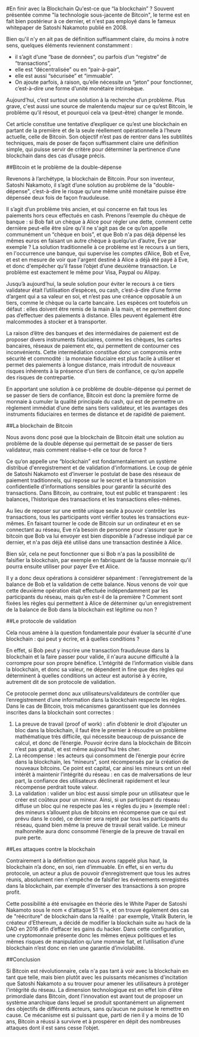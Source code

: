 #En finir avec la Blockchain
Qu'est-ce que “la blockchain” ? Souvent présentée comme "la technologie sous-jacente de Bitcoin", le terme est en fait bien postérieur à ce dernier, et n'est pas employé dans le fameux whitepaper de Satoshi Nakamoto publié en 2008. 

Bien qu'il n'y en ait pas de définition suffisamment claire, du moins à notre sens, quelques éléments reviennent constamment : 
* il s’agit d’une “base de données”, ou parfois d’un “registre” de “transactions”, 
* elle est “décentralisée” ou en “pair-à-pair”, 
* elle est aussi “sécurisée” et “immuable”. 
* On ajoute parfois, à raison, qu’elle nécessite un “jeton” pour fonctionner, c’est-à-dire une forme d’unité monétaire intrinsèque. 

Aujourd’hui, c’est surtout une solution à la recherche d’un problème. Plus grave, c'est aussi une source de malentendu majeur sur ce qu’est Bitcoin, le problème qu’il résout, et pourquoi cela va (peut-être) changer le monde. 

Cet article constitue une tentative d’expliquer ce qu’est une blockchain en partant de la première et de la seule réellement opérationnelle à l’heure actuelle, celle de Bitcoin. Son objectif n’est pas de rentrer dans les subtilités techniques, mais de poser de façon suffisamment claire une définition simple, qui puisse servir de critère pour déterminer la pertinence d’une blockchain dans des cas d’usage précis. 

##Bitcoin et le problème de la double-dépense

Revenons à l’archétype, la blockchain de Bitcoin. Pour son inventeur, Satoshi Nakamoto, il s’agit d’une solution au problème de la "double-dépense", c’est-à-dire le risque qu’une même unité monétaire puisse être dépensée deux fois de façon frauduleuse. 

Il s’agit d’un problème très ancien, et qui concerne en fait tous les paiements hors ceux effectués en cash. Prenons l’exemple du chèque de banque : si Bob fait un chèque à Alice pour régler une dette, comment cette dernière peut-elle être sûre qu'il ne s'agit pas de ce qu’on appelle communément un “chèque en bois”, et que Bob n'a pas déjà dépensé les mêmes euros en faisant un autre chèque à quelqu’un d’autre, Eve par exemple ? La solution traditionnelle à ce problème est le recours à un tiers, en l'occurrence une banque, qui supervise les comptes d’Alice, Bob et Eve, et est en mesure de voir que l'argent destiné à Alice a déjà été payé à Eve, et donc d'empêcher qu’il fasse l’objet d’une deuxième transaction. Le problème est exactement le même pour Visa, Paypal ou Alipay. 

Jusqu’à aujourd’hui, la seule solution pour éviter le recours à ce tiers validateur était l’utilisation d’espèces, ou cash, c’est-à-dire d’une forme d’argent qui a sa valeur en soi, et n’est pas une créance opposable à un tiers, comme le chèque ou la carte bancaire. Les espèces ont toutefois un défaut : elles doivent être remis de la main à la main, et ne permettent donc pas d’effectuer des paiements à distance. Elles peuvent également être malcommodes à stocker et à transporter. 

La raison d’être des banques et des intermédiaires de paiement est de proposer divers instruments fiduciaires, comme les chèques, les cartes bancaires, réseaux de paiement etc, qui permettent de contourner ces inconvénients. Cette intermédiation constitue donc un compromis entre sécurité et commodité : la monnaie fiduciaire est plus facile à utiliser et permet des paiements à longue distance, mais introduit de nouveaux risques inhérents à la présence d’un tiers de confiance, ce qu’on appelle des risques de contrepartie.

En apportant une solution à ce problème de double-dépense qui permet de se passer de tiers de confiance, Bitcoin est donc la première forme de monnaie à cumuler la qualité principale du cash, qui est de permettre un règlement immédiat d’une dette sans tiers validateur, et les avantages des instruments fiduciaires en termes de distance et de rapidité de paiement. 

##La blockchain de Bitcoin

Nous avons donc posé que la blockchain de Bitcoin était une solution au problème de la double dépense qui permettait de se passer de tiers validateur, mais comment réalise-t-elle ce tour de force ? 

Ce qu’on appelle une “blockchain” est fondamentalement un système distribué d'enregistrement et de validation d'informations. Le coup de génie de Satoshi Nakamoto est d’inverser le postulat de base des réseaux de paiement traditionnels, qui repose sur le secret et la transmission confidentielle d’informations sensibles pour garantir la sécurité des transactions. Dans Bitcoin, au contraire, tout est public et transparent : les balances, l’historique des transactions et les transactions elles-mêmes. 

Au lieu de reposer sur une entité unique seule à pouvoir contrôler les transactions, tous les participants vont vérifier toutes les transactions eux-mêmes. En faisant tourner le code de Bitcoin sur un ordinateur et en se connectant au réseau, Eve n’a besoin de personne pour s’assurer que le bitcoin que Bob va lui envoyer est bien disponible à l'adresse indiqué par ce dernier, et n'a pas déjà été utilisé dans une transaction destinée à Alice. 

Bien sûr, cela ne peut fonctionner que si Bob n'a pas la possibilité de falsifier la blockchain, par exemple en fabriquant de la fausse monnaie qu'il pourra ensuite utiliser pour payer Eve et Alice.

Il y a donc deux opérations à considérer séparément : l’enregistrement de la balance de Bob et la validation de cette balance. Nous venons de voir que cette deuxième opération était effectuée indépendamment par les participants du réseau, mais qu’en est-il de la première ? Comment sont fixées les règles qui permettent à Alice de déterminer qu’un enregistrement de la balance de Bob dans la blockchain est légitime ou non ?

##Le protocole de validation 

Cela nous amène à la question fondamentale pour évaluer la sécurité d'une blockchain : qui peut y écrire, et à quelles conditions ? 

En effet, si Bob peut y inscrire une transaction frauduleuse dans la blockchain et la faire passer pour valide, il n'aura aucune difficulté à la corrompre pour son propre bénéfice. L’intégrité de l’information visible dans la blockchain, et donc sa valeur, ne dépendent in fine que des règles qui déterminent à quelles conditions un acteur est autorisé à y écrire, autrement dit de son protocole de validation. 

Ce protocole permet donc aux utilisateurs/validateurs de contrôler que l’enregistrement d’une information dans la blockchain respecte les règles. Dans le cas de Bitcoin, trois mécanismes garantissent que les données inscrites dans la blockchain sont correctes : 
1. La preuve de travail (proof of work) : afin d’obtenir le droit d’ajouter un bloc dans la blockchain, il faut être le premier à résoudre un problème mathématique très difficile, qui nécessite beaucoup de puissance de calcul, et donc de l’énergie. Pouvoir écrire dans la blockchain de Bitcoin n’est pas gratuit, et est même aujourd’hui très cher. 
2. La récompense : les acteurs qui consomment de l’énergie pour écrire dans la blockchain, les “mineurs”, sont récompensés par la création de nouveaux bitcoins. Ce point est capital, car ainsi les mineurs ont un réel intérêt à maintenir l’intégrité du réseau : en cas de malversations de leur part, la confiance des utilisateurs déclinerait rapidement et leur récompense perdrait toute valeur.
3. La validation : valider un bloc est aussi simple pour un utilisateur que le créer est coûteux pour un mineur. Ainsi, si un participant du réseau diffuse un bloc qui ne respecte pas les « règles du jeu » (exemple réel : des mineurs s’allouent plus de bitcoins en récompense que ce qui est prévu dans le code), ce dernier sera rejeté par tous les participants du réseau, quand bien même la preuve de travail serait valide. Le mineur malhonnête aura donc consommé l’énergie de la preuve de travail en pure perte.

##Les attaques contre la blockchain

Contrairement à la définition que nous avons rappelé plus haut, la blockchain n’a donc, en soi, rien d’immuable. En effet, si en vertu du protocole, un acteur a plus de pouvoir d’enregistrement que tous les autres réunis, absolument rien n'empêche de falsifier les événements enregistrés dans la blockchain, par exemple d’inverser des transactions à son propre profit. 

Cette possibilité a été envisagée en théorie dès le White Paper de Satoshi Nakamoto sous le nom « d’attaque 51 % », et on trouve également des cas de "réécriture" de blockchain dans la réalité : par exemple, Vitalik Buterin, le créateur d’Ethereum, a décidé de modifier la blockchain suite au hack de la DAO en 2016 afin d’effacer les gains du hacker. Dans cette configuration, une cryptomonnaie présente donc les mêmes enjeux politiques et les mêmes risques de manipulation qu’une monnaie fiat, et l’utilisation d’une blockchain n’est donc en rien une garantie d’inviolabilité. 

##Conclusion

Si Bitcoin est révolutionnaire, cela n'a pas tant à voir avec la blockchain en tant que telle, mais bien plutôt avec les puissants mécanismes d'incitation que Satoshi Nakamoto a su trouver pour amener les utilisateurs à protéger l'intégrité du réseau. La dimension technologique est en effet loin d'être primordiale dans Bitcoin, dont l'innovation est avant tout de proposer un système anarchique dans lequel se produit spontanément un alignement des objectifs de différents acteurs, sans qu’aucun ne puisse le remettre en cause. Ce mécanisme est si puissant que, parti de rien il y a moins de 10 ans, Bitcoin a réussi à survivre et à prospérer en dépit des nombreuses attaques dont il est sans cesse l’objet.
